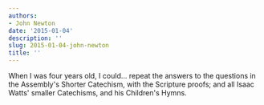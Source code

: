 ```yaml
---
authors:
- John Newton
date: '2015-01-04'
description: ''
slug: 2015-01-04-john-newton
title: ''
---
```

When I was four years old, I could... repeat the answers to the questions in the Assembly's Shorter Catechism, with the Scripture proofs; and all Isaac Watts' smaller Catechisms, and his Children's Hymns.



